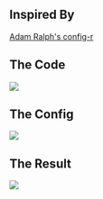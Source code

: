 Inspired By
-
[Adam Ralph's config-r](https://github.com/adamralph/config-r)

The Code
-
![](https://raw.githubusercontent.com/dfinke/config-ps/master/images/TestConfigPS.cs.png)

The Config
-
![](https://raw.githubusercontent.com/dfinke/config-ps/master/images/TestConfigPS.cs.ps1.png)

The Result
-
![](https://raw.githubusercontent.com/dfinke/config-ps/master/images/output.png)
